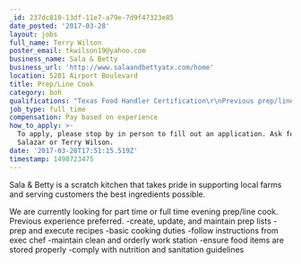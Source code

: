 ```yaml
---
_id: 237dc810-13df-11e7-a79e-7d9f47323e85
date_posted: '2017-03-28'
layout: jobs
full_name: Terry Wilson
poster_email: tkwilson19@yahoo.com
business_name: Sala & Betty
business_url: 'http://www.salaandbettyatx.com/home'
location: 5201 Airport Boulevard
title: Prep/Line Cook
category: boh
qualifications: "Texas Food Handler Certification\r\nPrevious prep/line cook experience preferred\r\nMust be able to work nights, especially Friday and Saturday"
job_type: full_time
compensation: Pay based on experience
how_to_apply: >-
  To apply, please stop by in person to fill out an application. Ask for Diana
  Salazar or Terry Wilson.
date: '2017-03-28T17:51:15.519Z'
timestamp: 1490723475
---
```

Sala & Betty is a scratch kitchen that takes pride in supporting local farms and serving customers the best ingredients possible.

We are currently looking for part time or full time evening prep/line cook. Previous experience preferred.
-create, update, and maintain prep lists
-prep and execute recipes
-basic cooking duties
-follow instructions from exec chef
-maintain clean and orderly work station
-ensure food items are stored properly
-comply with nutrition and sanitation guidelines

